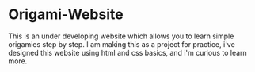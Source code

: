 # Origami-Website

This is an under developing website which allows you to learn simple origamies step by step. 
I am making this as a project for practice, i've designed this website using html and css basics, and i'm curious to learn more.
